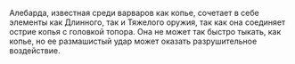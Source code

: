 Алебарда, известная среди варваров как копье, сочетает в себе элементы как Длинного, так и Тяжелого оружия, так как она соединяет острие копья с головкой топора. Она не может так быстро тыкать, как копье, но ее размашистый удар может оказать разрушительное воздействие.  